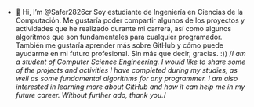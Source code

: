 - 👋 Hi, I’m @Safer2826cr
Soy estudiante de Ingeniería en Ciencias de la Computación. Me gustaría poder compartir algunos de los proyectos y actividades
que he realizado durante mi carrera, así como algunos algoritmos que son fundamentales para cualquier programador.
También me gustaría aprender más sobre GitHub y cómo puede ayudarme en mi futuro profesional. Sin más que decir, gracias.
 :))
/*I am a student of Computer Science Engineering.
I would like to share some of the projects and activities I have completed during my studies, as well as
some fundamental algorithms for any programmer. I am also interested in learning more about GitHub and
how it can help me in my future career. Without further ado, thank you.*/

<!---
Safer2826cr/Safer2826cr is a ✨ special ✨ repository because its `README.md` (this file) appears on your GitHub profile.
You can click the Preview link to take a look at your changes.
--->
